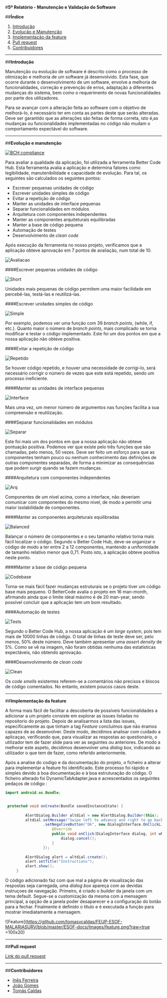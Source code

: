 #**5º Relatório - Manutenção e Validação do Software**

##**Índice**

1. [Introdução](#intro)
2. [Evolução e Manutenção](#evol)
3. [Implementação da feature](#imp)
4. [Pull request](#pull)
5. [Contribuidores](#contributors)

****
##**Introdução** <a name ="intro"></a>

Manutenção ou evolução de software é descrito como o processo de otimização e melhoria de um software já desenvolvido. Esta fase, que ocorre durante o desenvolvimento de um software, envolve a melhoria de funcionalidades, correção e prevenção de erros, adaptação a diferentes mudanças do sistema, bem como o requerimento de novas funcionalidades por parte dos utilizadores.

Para se avançar com a alteração feita ao software com o objetivo de melhorá-lo, é necessário ter em conta as partes deste que serão alteradas. Deve ser garantido que as alterações são feitas de forma correta, isto é,as mudanças ou funcionalidades implementadas no código não mudam o comportamento expectável do software.


****
##**Evolução e manutenção** <a name ="evol"></a>

[![BCH compliance](https://bettercodehub.com/edge/badge/inesferreira7/FEUP-ESOF-MALARIASURV)](https://bettercodehub.com)

Para avaliar a qualidade da aplicação, foi utilizada a ferramenta Better Code Hub. Esta ferramenta avalia a aplicação e determina fatores como legibilidade, manutenibilidade e capacidade de evolução. Para tal, os seguintes são calculados os seguintes pontos:
* Escrever pequenas unidades de código
* Escrever unidades simples de código
* Evitar a repetição de código
* Manter as unidades de interface pequenas
* Separar funcionalidades em módulos
* Arquitetura com componentes independentes
* Manter as componentes arquiteturais equilibradas
* Manter a base de código pequena
* Automação de testes
* Desenvolvimento de *clean code*

Após execução da ferramenta no nosso projeto, verificamos que a aplicação obteve aprovação em 7 pontos de avaliação, num total de 10.


![Avaliacao](https://github.com/tomasvcaldas/FEUP-ESOF-MALARIASURV/blob/master/ESOF-docs/Images/total.PNG?raw=true)

####Escrever pequenas unidades de código

![Short](https://github.com/tomasvcaldas/FEUP-ESOF-MALARIASURV/blob/master/ESOF-docs/Images/short_1.PNG?raw=true)

Unidades mais pequenas de código permitem uma maior facilidade em percebê-las, testá-las e reutilizá-las.


####Escrever unidades simples de código

![Simple](https://github.com/tomasvcaldas/FEUP-ESOF-MALARIASURV/blob/master/ESOF-docs/Images/simple.PNG?raw=true)

Por exemplo, podemos ver uma função com 39 *branch points*, (while, if, etc.). Quanto maior o número de *branch points*, mais complicado se torna modificar e testar o código implementado. Este foi um dos pontos em que a nossa aplicação não obteve positiva. 


####Evitar a repetição de código

![Repetido](https://github.com/tomasvcaldas/FEUP-ESOF-MALARIASURV/blob/master/ESOF-docs/Images/once_2.PNG?raw=true)

Se houver código repetido, e houver uma necessidade de corrigi-lo, será necessário corrigir o número de vezes que este está repetido, sendo um processo ineficiente.


####Manter as unidades de interface pequenas

![Interface](https://github.com/tomasvcaldas/FEUP-ESOF-MALARIASURV/blob/master/ESOF-docs/Images/interface_3.PNG?raw=true)

Mais uma vez, um menor número de argumentos nas funções facilita a sua compreensão e reutilização.


####Separar funcionalidades em módulos

![Separar](https://github.com/tomasvcaldas/FEUP-ESOF-MALARIASURV/blob/master/ESOF-docs/Images/new%20modules.PNG?raw=true)

Este foi mais um dos pontos em que a nossa aplicação não obteve pontuação positiva. Podemos ver que existe pelo três funções que são chamadas, pelo menos, 50 vezes.
Deve ser feito um esforço para que as componentes tenham pouco ou nenhum conhecimento das definições de outras componentes separadas, de forma a minimizar as consequências que podem surgir quando se fazem mudanças.


####Arquitetura com componentes independentes

![Arq](https://github.com/tomasvcaldas/FEUP-ESOF-MALARIASURV/blob/master/ESOF-docs/Images/arquitec_5.PNG?raw=true)

Componentes de um nível acima, como a interface, não deveriam comunicar com componentes do mesmo nível, de modo a permitir uma maior isolabilidade de componentes. 


####Manter as componentes arquiteturais equilibradas

![Balanced](https://github.com/tomasvcaldas/FEUP-ESOF-MALARIASURV/blob/master/ESOF-docs/Images/comp.PNG?raw=true)

Balançar o número de componentes e o seu tamanho relativo torna mais fácil localizar o código. Segundo o Better Code Hub, deve-se organizar o código de modo a ter entre 2 a 12 componentes, mantendo a uniformidade de tamanho relativo menor que 0,71. Posto isto, a aplicação obteve positiva neste ponto.


####Manter a base de código pequena

![Codebase](https://github.com/tomasvcaldas/FEUP-ESOF-MALARIASURV/blob/master/ESOF-docs/Images/small.PNG?raw=true)

Torna-se mais fácil fazer mudanças estruturais se o projeto tiver um código base mais pequeno. O BetterCode avalia o projeto em 16 man-month, afirmando ainda que o limite ideal máximo é de 20 man-year, sendo possível concluir que a aplicação tem um bom resultado.


####Automação de testes

![Tests](https://github.com/tomasvcaldas/FEUP-ESOF-MALARIASURV/blob/master/ESOF-docs/Images/tests.PNG?raw=true)

Segundo o Better Code Hub, a nossa aplicação é um *large system*, pois tem mais de 10000 linhas de código. O total de linhas de teste deve ser, pelo menos, 50% deste número. Deve também apresentar uma *assert density* de 5%. Como se vê na imagem, não foram obtidas nenhuma das estatísticas expectáveis, não obtendo aprovação.


####Desenvolvimento de *clean code*

![Clean](https://github.com/tomasvcaldas/FEUP-ESOF-MALARIASURV/blob/master/ESOF-docs/Images/clean_10.PNG?raw=true)

Os *code smells* existentes referem-se a comentários não precisos e blocos de código comentados. No entanto, existem poucos casos deste.



****
##**Implementação da feature**<a name="imp"></a>

A forma mais fácil de facilitar a descoberta de possíveis funcionalidades a adicionar a um projeto consiste em explorar as issues listadas no repositorio do projeto. Depois de analisarmos a lista das issues, especificamente as que tinham a tag *Feature* concluímos que não éramos capazes de as desenvolver. Deste modo, decidimos analisar com cuidado a aplicaçao, verificando que, para visualizar as respostas ao questionário, o utilizador tem de fazer slide para ver as seguintes ou anteriores. De modo a melhorar este aspeto, decidimos desenvolver uma *dialog box*, indicando ao utilizador o que tem de fazer, como referido anteriormente.

Após a analise do codigo e da documentação do projeto, o ficheiro a alterar para implementar a feature foi identificado. Este processo foi rápido e simples devido à boa documentação e à boa estruturação do código. O ficheiro alterado foi DynamicTabAdapter.java e acrescentados os seguintes pedaços de código :
```java
import android.os.Bundle;

```

```java

 protected void onCreate(Bundle savedInstanceState) {
 
         AlertDialog.Builder altdial = new AlertDialog.Builder(this);
         altdial.setMessage("Swipe left to advance and right to go back!").setCancelable(false)
                 .setNegativeButton("Ok", new DialogInterface.OnClickListener() {
                     @Override
                     public void onClick(DialogInterface dialog, int which) {
                         dialog.cancel();
                     }
                 });
 
         AlertDialog alert = altdial.create();
         alert.setTitle("Instructions");
         alert.show();
     }
```

O código adicionado faz com que mal a página de visualização das respostas seja carregada, uma *dialog box* apareça com as devidas instruçoes de navegação. Primeiro, é criado o *builder* da janela com um tema default. Segue-se a customização da mesma com a mensagem principal, a opção de a janela poder desaparecer e a configuração do botão para a fechar. Finalmente é definido o título e é executada  a função para mostrar imediatamente a mensagem. 

![Feature](https://github.com/tomasvcaldas/FEUP-ESOF-MALARIASURV/blob/master/ESOF-docs/Images/feature.png?raw=true =100x20)

****
##**Pull request**<a name="pull"></a>

[Link do pull request](https://github.com/EyeSeeTea/pictureapp/pull/666)



****
##**Contribuidores**<a name="contributors"></a>

* [Inês Ferreira](https://github.com/inesferreira7)
* [João Gomes](https://github.com/joaogomes04)
* [Tomás Caldas](https://github.com/tomasvcaldas)

